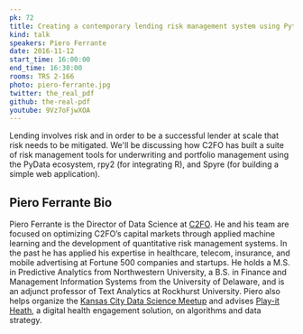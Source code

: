 ```yaml
---
pk: 72
title: Creating a contemporary lending risk management system using Python
kind: talk
speakers: Piero Ferrante
date: 2016-11-12
start_time: 16:00:00
end_time: 16:30:00
rooms: TRS 2-166
photo: piero-ferrante.jpg
twitter: the_real_pdf
github: the-real-pdf
youtube: 9Vz7oFjwXOA
---
```


Lending involves risk and in order to be a successful lender at scale that risk needs to be mitigated. We'll be discussing how C2FO has built a suite of risk management tools for underwriting and portfolio management using the PyData ecosystem, rpy2 (for integrating R), and Spyre (for building a simple web application).

## Piero Ferrante Bio

Piero Ferrante is the Director of Data Science at [C2FO](https://c2fo.com/). He and his team are focused on optimizing C2FO’s capital markets through applied machine learning and the development of quantitative risk management systems. In the past he has applied his expertise in healthcare, telecom, insurance, and mobile advertising at Fortune 500 companies and startups. He holds a M.S. in Predictive Analytics from Northwestern University, a B.S. in Finance and Management Information Systems from the University of Delaware, and is an adjunct professor of Text Analytics at Rockhurst University. Piero also helps organize the [Kansas City Data Science Meetup](http://www.meetup.com/Data-Science-KC/) and advises [Play-it Heath](http://playithealth.com/index.html), a digital health engagement solution, on algorithms and data strategy.